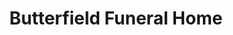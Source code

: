 ---
title: "Butterfield Funeral Home"
url: /cranston/butterfield-funeral-home/
shop: funeral directors
---
